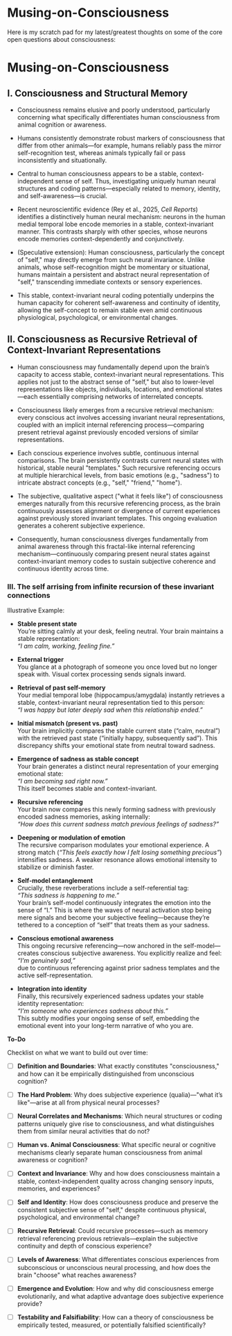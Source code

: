 # Musing-on-Consciousness

Here is my scratch pad for my latest/greatest thoughts on some of the core open questions about consciousness:

# Musing-on-Consciousness

## I. Consciousness and Structural Memory

- Consciousness remains elusive and poorly understood, particularly concerning what specifically differentiates human consciousness from animal cognition or awareness.

- Humans consistently demonstrate robust markers of consciousness that differ from other animals—for example, humans reliably pass the mirror self-recognition test, whereas animals typically fail or pass inconsistently and situationally.

- Central to human consciousness appears to be a stable, context-independent sense of self. Thus, investigating uniquely human neural structures and coding patterns—especially related to memory, identity, and self-awareness—is crucial.

- Recent neuroscientific evidence (Rey et al., 2025, *Cell Reports*) identifies a distinctively human neural mechanism: neurons in the human medial temporal lobe encode memories in a stable, context-invariant manner. This contrasts sharply with other species, whose neurons encode memories context-dependently and conjunctively.

- (Speculative extension): Human consciousness, particularly the concept of "self," may directly emerge from such neural invariance. Unlike animals, whose self-recognition might be momentary or situational, humans maintain a persistent and abstract neural representation of "self," transcending immediate contexts or sensory experiences.

- This stable, context-invariant neural coding potentially underpins the human capacity for coherent self-awareness and continuity of identity, allowing the self-concept to remain stable even amid continuous physiological, psychological, or environmental changes.

## II. Consciousness as Recursive Retrieval of Context-Invariant Representations

- Human consciousness may fundamentally depend upon the brain’s capacity to access stable, context-invariant neural representations. This applies not just to the abstract sense of "self," but also to lower-level representations like objects, individuals, locations, and emotional states—each essentially comprising networks of interrelated concepts.

- Consciousness likely emerges from a recursive retrieval mechanism: every conscious act involves accessing invariant neural representations, coupled with an implicit internal referencing process—comparing present retrieval against previously encoded versions of similar representations.

- Each conscious experience involves subtle, continuous internal comparisons. The brain persistently contrasts current neural states with historical, stable neural "templates." Such recursive referencing occurs at multiple hierarchical levels, from basic emotions (e.g., "sadness") to intricate abstract concepts (e.g., "self," "friend," "home").

- The subjective, qualitative aspect ("what it feels like") of consciousness emerges naturally from this recursive referencing process, as the brain continuously assesses alignment or divergence of current experiences against previously stored invariant templates. This ongoing evaluation generates a coherent subjective experience.

- Consequently, human consciousness diverges fundamentally from animal awareness through this fractal-like internal referencing mechanism—continuously comparing present neural states against context-invariant memory codes to sustain subjective coherence and continuous identity across time.

### III. The self arrising from infinite recursion of these invariant connections

Illustrative Example:

- **Stable present state**  
  You’re sitting calmly at your desk, feeling neutral. Your brain maintains a stable representation:  
  *“I am calm, working, feeling fine.”*

- **External trigger**  
  You glance at a photograph of someone you once loved but no longer speak with. Visual cortex processing sends signals inward.

- **Retrieval of past self-memory**  
  Your medial temporal lobe (hippocampus/amygdala) instantly retrieves a stable, context-invariant neural representation tied to this person:  
  *“I was happy but later deeply sad when this relationship ended.”*

- **Initial mismatch (present vs. past)**  
  Your brain implicitly compares the stable current state (“calm, neutral”) with the retrieved past state (“initially happy, subsequently sad”). This discrepancy shifts your emotional state from neutral toward sadness.

- **Emergence of sadness as stable concept**  
  Your brain generates a distinct neural representation of your emerging emotional state:  
  *“I am becoming sad right now.”*  
  This itself becomes stable and context-invariant.

- **Recursive referencing**  
  Your brain now compares this newly forming sadness with previously encoded sadness memories, asking internally:  
  *“How does this current sadness match previous feelings of sadness?”*

- **Deepening or modulation of emotion**  
  The recursive comparison modulates your emotional experience. A strong match (*“This feels exactly how I felt losing something precious”*) intensifies sadness. A weaker resonance allows emotional intensity to stabilize or diminish faster.

- **Self-model entanglement**  
  Crucially, these reverberations include a self-referential tag:  
  *“This sadness is happening to me.”*  
  Your brain’s self-model continuously integrates the emotion into the sense of “I.” This is where the waves of neural activation stop being mere signals and become your subjective feeling—because they’re tethered to a conception of “self” that treats them as your sadness.

- **Conscious emotional awareness**  
  This ongoing recursive referencing—now anchored in the self-model—creates conscious subjective awareness. You explicitly realize and feel:  
  *“I’m genuinely sad,”*  
  due to continuous referencing against prior sadness templates and the active self-representation.

- **Integration into identity**  
  Finally, this recursively experienced sadness updates your stable identity representation:  
  *“I’m someone who experiences sadness about this.”*  
  This subtly modifies your ongoing sense of self, embedding the emotional event into your long-term narrative of who you are.




**To-Do**

Checklist on what we want to build out over time:
- [ ] **Definition and Boundaries**: What exactly constitutes "consciousness," and how can it be empirically distinguished from unconscious cognition?
- [ ] **The Hard Problem**: Why does subjective experience (qualia)—"what it’s like"—arise at all from physical neural processes?
- [ ] **Neural Correlates and Mechanisms**: Which neural structures or coding patterns uniquely give rise to consciousness, and what distinguishes them from similar neural activities that do not?
- [ ] **Human vs. Animal Consciousness**: What specific neural or cognitive mechanisms clearly separate human consciousness from animal awareness or cognition?
- [ ] **Context and Invariance**: Why and how does consciousness maintain a stable, context-independent quality across changing sensory inputs, memories, and experiences?
- [ ] **Self and Identity**: How does consciousness produce and preserve the consistent subjective sense of "self," despite continuous physical, psychological, and environmental change?
- [ ] **Recursive Retrieval**: Could recursive processes—such as memory retrieval referencing previous retrievals—explain the subjective continuity and depth of conscious experience?
- [ ] **Levels of Awareness**: What differentiates conscious experiences from subconscious or unconscious neural processing, and how does the brain "choose" what reaches awareness?
- [ ] **Emergence and Evolution**: How and why did consciousness emerge evolutionarily, and what adaptive advantage does subjective experience provide?
- [ ] **Testability and Falsifiability**: How can a theory of consciousness be empirically tested, measured, or potentially falsified scientifically?

